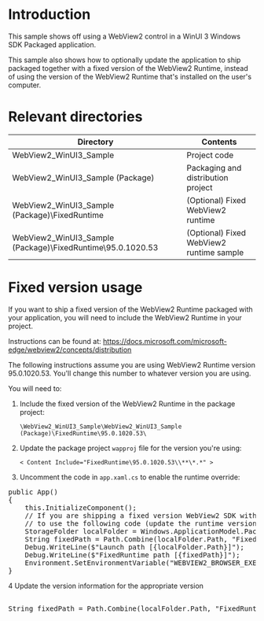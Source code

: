 # Introduction
This sample shows off using a WebView2 control in a WinUI 3 Windows SDK Packaged application.

This sample also shows how to optionally update the application to ship packaged together with a fixed version of the WebView2 Runtime, instead of using the version of the WebView2 Runtime that's installed on the user's computer.

# Relevant directories

| Directory | Contents |
--- | --- |
| WebView2_WinUI3_Sample | Project code |
| WebView2_WinUI3_Sample (Package) | Packaging and distribution project |
| WebView2_WinUI3_Sample (Package)\FixedRuntime | (Optional) Fixed WebView2 runtime |
| WebView2_WinUI3_Sample (Package)\FixedRuntime\95.0.1020.53 | (Optional) Fixed WebView2 runtime sample |


# Fixed version usage
If you want to ship a fixed version of the WebView2 Runtime packaged with your application, you will need to include the WebView2 Runtime in your project.

Instructions can be found at: https://docs.microsoft.com/microsoft-edge/webview2/concepts/distribution

The following instructions assume you are using WebView2 Runtime version 95.0.1020.53.  You'll change this number to whatever version you are using.

You will need to:
1. Include the fixed version of the WebView2 Runtime in the package project:

   `\WebView2_WinUI3_Sample\WebView2_WinUI3_Sample (Package)\FixedRuntime\95.0.1020.53\`

2. Update the package project `wapproj` file for the version you're using:


   `< Content Include="FixedRuntime\95.0.1020.53\\**\*.*" >`

3. Uncomment the code in `app.xaml.cs` to enable the runtime override:
<pre>
public App()
{
    this.InitializeComponent();
    // If you are shipping a fixed version WebView2 SDK with your application you will need
    // to use the following code (update the runtime version to what you are shipping.
    StorageFolder localFolder = Windows.ApplicationModel.Package.Current.InstalledLocation;
    String fixedPath = Path.Combine(localFolder.Path, "FixedRuntime\\95.0.1020.53");
    Debug.WriteLine($"Launch path [{localFolder.Path}]");
    Debug.WriteLine($"FixedRuntime path [{fixedPath}]");
    Environment.SetEnvironmentVariable("WEBVIEW2_BROWSER_EXECUTABLE_FOLDER", fixedPath);
}
</pre>
4 Update the version information for the appropriate version
<pre> 
String fixedPath = Path.Combine(localFolder.Path, "FixedRuntime\\95.0.1020.53");
</pre>





